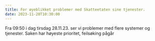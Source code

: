 ```yaml
---
title: For øyeblikket problemer med Skatteetaten sine tjenester.
date: 2023-11-28T10:30:00
---
```

Fra 09:50 i dag tirsdag 28.11.23. ser vi problemer med flere systemer og tjenester. 
Saken har høyeste prioritet, feilsøking pågår
